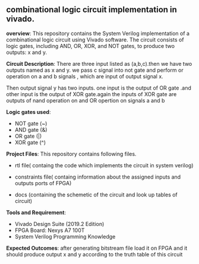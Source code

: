 ## combinational logic circuit implementation in vivado.
**overview**:
This repository contains the System Verilog implementation of a combinational logic circuit using Vivado software. The circuit consists of logic gates, including AND, OR, XOR, and NOT gates, to produce two outputs: x and y. 

**Circuit Description**:
There are three input listed as (a,b,c).then we have two outputs named as x and y. we pass c signal into not gate and perform or operation on a and b signals , which are input of output signal x.

Then output signal y has two inputs. one input is the output of OR gate .and other input is the output of XOR gate.again the inputs of XOR gate are outputs of nand operation on and OR opertion on signals a and b

**Logic gates used**:

- NOT gate (~)
- AND gate (&)
- OR gate (|)
- XOR gate (^)

**Project Files**:
This repository contains following files.

- rtl file( containg the code which implements the circuit in system verilog)

- constraints file( containg information about the assigned inputs and outputs ports of FPGA)
- docs (containing the schemetic of the circuit and look up tables of circuit)

**Tools and Requirement**:
- Vivado Design Suite (2019.2 Edition)
- FPGA Board: Nexys A7 100T 
- System Verilog Programming Knowledge

**Expected Outcomes**:
 after generating bitstream file load it on FPGA and it should produce output x and y according to the truth table of this circuit